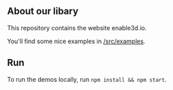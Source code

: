 ## About  our libary

This repository contains the website enable3d.io.

You'll find some nice examples in [/src/examples](/src/examples).

## Run

To run the demos locally, run `npm install && npm start`.

